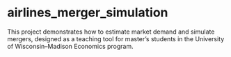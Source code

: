 # airlines_merger_simulation
This project demonstrates how to estimate market demand and simulate mergers, designed as a teaching tool for master’s students in the University of Wisconsin–Madison Economics program.
